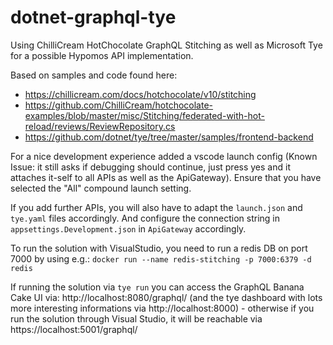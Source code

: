 # dotnet-graphql-tye

Using ChilliCream HotChocolate GraphQL Stitching as well as Microsoft Tye for a possible Hypomos API implementation.

Based on samples and code found here:
- https://chillicream.com/docs/hotchocolate/v10/stitching
- https://github.com/ChilliCream/hotchocolate-examples/blob/master/misc/Stitching/federated-with-hot-reload/reviews/ReviewRepository.cs
- https://github.com/dotnet/tye/tree/master/samples/frontend-backend

For a nice development experience added a vscode launch config (Known Issue: it still asks if debugging should continue, just press yes and it attaches it-self to all APIs as well as the ApiGateway). Ensure that you have selected the "All" compound launch setting.

If you add further APIs, you will also have to adapt the `launch.json` and `tye.yaml` files accordingly. And configure the connection string in `appsettings.Development.json` in `ApiGateway` accordingly.

To run the solution with VisualStudio, you need to run a redis DB on port 7000 by using e.g.: `docker run --name redis-stitching -p 7000:6379 -d redis`

If running the solution via `tye run` you can access the GraphQL Banana Cake UI via: http://localhost:8080/graphql/ (and the tye dashboard with lots more interesting informations via http://localhost:8000) - otherwise if you run the solution through Visual Studio, it will be reachable via https://localhost:5001/graphql/
